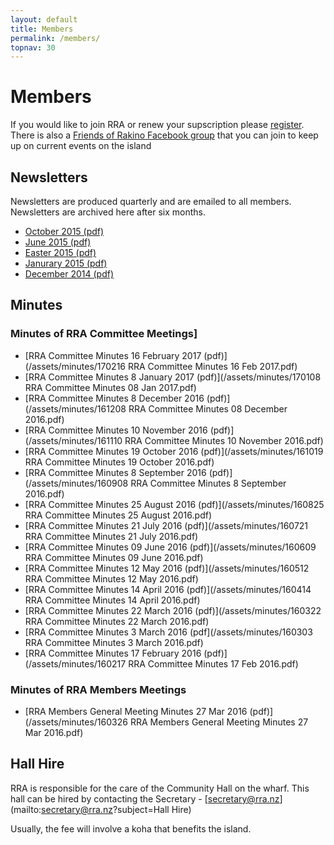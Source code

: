 ```yaml
---
layout: default
title: Members
permalink: /members/
topnav: 30
---
```



# Members

If you would like to join RRA or renew your supscription please [register](/register/). There is also a [Friends of Rakino Facebook group](https://www.facebook.com/groups/1523537804574823/) that you can join to keep up on current events on the island


## Newsletters

Newsletters are produced quarterly and are emailed to all members. Newsletters are archived here after six months.

- [October 2015 (pdf)](/assets/newsletters/RRA_Newsletter_2015_10.pdf)
- [June 2015 (pdf)](/assets/newsletters/RRA_Newsletter_2015_06.pdf)
- [Easter 2015 (pdf)](/assets/newsletters/RRA_Newsletter_2015_03.pdf)
- [Janurary 2015 (pdf)](/assets/newsletters/RRA_Newsletter_2015_01.pdf)
- [December 2014 (pdf)](/assets/newsletters/RRA_Newsletter_2014_12.pdf)

## Minutes

### Minutes of RRA Committee Meetings]
- [RRA Committee Minutes 16 February 2017 (pdf)](/assets/minutes/170216 RRA Committee Minutes 16 Feb 2017.pdf)
- [RRA Committee Minutes 8 January 2017 (pdf)](/assets/minutes/170108 RRA Committee Minutes 08 Jan 2017.pdf)
- [RRA Committee Minutes 8 December 2016 (pdf)](/assets/minutes/161208 RRA Committee Minutes 08 December 2016.pdf)
- [RRA Committee Minutes 10 November 2016 (pdf)](/assets/minutes/161110 RRA Committee Minutes 10 November 2016.pdf)
- [RRA Committee Minutes 19 October 2016 (pdf)](/assets/minutes/161019 RRA Committee Minutes 19 October 2016.pdf)
- [RRA Committee Minutes 8 September 2016 (pdf)](/assets/minutes/160908 RRA Committee Minutes 8 September 2016.pdf)
- [RRA Committee Minutes 25 August 2016 (pdf)](/assets/minutes/160825 RRA Committee Minutes 25 August 2016.pdf)
- [RRA Committee Minutes 21 July 2016 (pdf)](/assets/minutes/160721 RRA Committee Minutes 21 July 2016.pdf)
- [RRA Committee Minutes 09 June 2016 (pdf)](/assets/minutes/160609 RRA Committee Minutes 09 June 2016.pdf)
- [RRA Committee Minutes 12 May 2016 (pdf)](/assets/minutes/160512 RRA Committee Minutes 12 May 2016.pdf)
- [RRA Committee Minutes 14 April 2016 (pdf)](/assets/minutes/160414 RRA Committee Minutes 14 April 2016.pdf)
- [RRA Committee Minutes 22 March 2016 (pdf)](/assets/minutes/160322 RRA Committee Minutes 22 March 2016.pdf)
- [RRA Committee Minutes 3 March 2016 (pdf](/assets/minutes/160303 RRA Committee Minutes 3 March 2016.pdf)
- [RRA Committee Minutes 17 February 2016 (pdf)](/assets/minutes/160217 RRA Committee Minutes 17 Feb 2016.pdf)

### Minutes of RRA Members Meetings
- [RRA Members General Meeting Minutes 27 Mar 2016 (pdf)](/assets/minutes/160326 RRA Members General Meeting Minutes 27 Mar 2016.pdf)


## Hall Hire

RRA is responsible for the care of the Community Hall on the wharf. This hall can be hired by contacting the Secretary - [secretary@rra.nz](mailto:secretary@rra.nz?subject=Hall Hire)

Usually, the fee will involve a koha that benefits the island.

